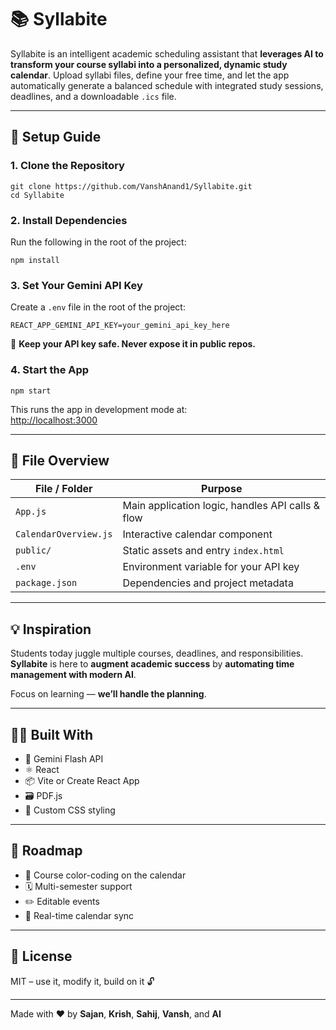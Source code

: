 # 📚 Syllabite

Syllabite is an intelligent academic scheduling assistant that **leverages AI to transform your course syllabi into a personalized, dynamic study calendar**. Upload syllabi files, define your free time, and let the app automatically generate a balanced schedule with integrated study sessions, deadlines, and a downloadable `.ics` file.

---

## 🚀 Setup Guide

### 1. Clone the Repository

`git clone https://github.com/VanshAnand1/Syllabite.git`  
`cd Syllabite`

### 2. Install Dependencies

Run the following in the root of the project:

`npm install`

### 3. Set Your Gemini API Key

Create a `.env` file in the root of the project:

`REACT_APP_GEMINI_API_KEY=your_gemini_api_key_here`

🔐 **Keep your API key safe. Never expose it in public repos.**

### 4. Start the App

`npm start`

This runs the app in development mode at:  
[http://localhost:3000](http://localhost:3000)

---

## 📂 File Overview

| File / Folder           | Purpose                                           |
|-------------------------|---------------------------------------------------|
| `App.js`                | Main application logic, handles API calls & flow |
| `CalendarOverview.js`   | Interactive calendar component                    |
| `public/`               | Static assets and entry `index.html`              |
| `.env`                  | Environment variable for your API key             |
| `package.json`          | Dependencies and project metadata                 |

---

## 💡 Inspiration

Students today juggle multiple courses, deadlines, and responsibilities. **Syllabite** is here to **augment academic success** by **automating time management with modern AI**.

Focus on learning — **we’ll handle the planning**.

---

## 👩‍💻 Built With

- 🧠 Gemini Flash API  
- ⚛️ React  
- 📦 Vite or Create React App  
- 🗃 PDF.js  
- 🎨 Custom CSS styling  

---

## 📌 Roadmap

- 🎨 Course color-coding on the calendar  
- 🗓 Multi-semester support  
- ✏️ Editable events  
- 🔄 Real-time calendar sync  

---

## 📝 License

MIT – use it, modify it, build on it 🔓

---

Made with ❤️ by **Sajan**, **Krish**, **Sahij**, **Vansh**, and **AI**
